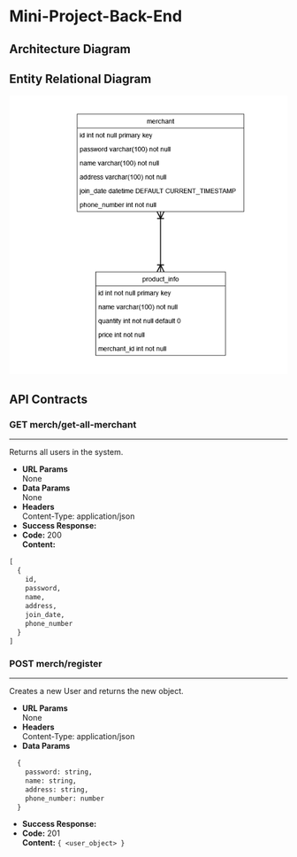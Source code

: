 # Mini-Project-Back-End

## Architecture Diagram

## Entity Relational Diagram
![alt text](https://github.com/AWNRavid/Mini-Project-Back-End/blob/main/diagram.png "ERD")

## API Contracts
### **GET merch/get-all-merchant**
----
  Returns all users in the system.
* **URL Params**  
  None
* **Data Params**  
  None
* **Headers**  
  Content-Type: application/json  
* **Success Response:**  
* **Code:** 200  
  **Content:**  
```
[
  {
    id,
    password,
    name,
    address,
    join_date,
    phone_number
  }
]
```
### **POST merch/register**
----
  Creates a new User and returns the new object.
* **URL Params**  
  None
* **Headers**  
  Content-Type: application/json  
* **Data Params**  
```
  {
    password: string,
    name: string,
    address: string,
    phone_number: number
  }
```
* **Success Response:**  
* **Code:** 201  
  **Content:**  `{ <user_object> }` 

